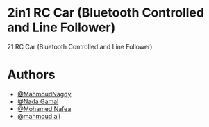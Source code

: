 # 2in1 RC Car (Bluetooth Controlled and Line Follower)
 21 RC Car (Bluetooth Controlled and Line Follower)
# Authors
- [@MahmoudNagdy](https://github.com/MahmoudNagdy)
- [@Nada Gamal](https://github.com/nadag1885)
- [@Mohamed Nafea](https://github.com/MoNafea01)
- [@mahmoud ali](https://github.com/mahmoud-elbelasy)

